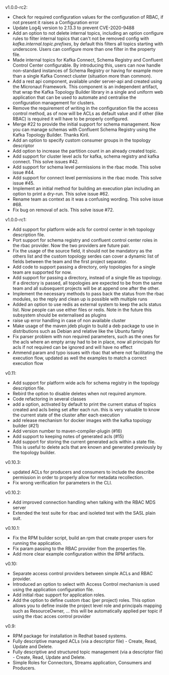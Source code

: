 v1.0.0-rc2:
* Check for required configuration values for the configuration of RBAC, if not present it raises a Configuration error
* Update Log4j version to 2.13.3 to prevent CVE-2020-9488
* Add an option to not delete internal topics, including an option configure rules to filter internal topics that can't not be removed config with  _kafka.internal.topic.prefixes_,
by default this filters all topics starting with underscore. Users can configure more than one filter in the property file.
* Made internal topics for Kafka Connect, Schema Registry and Confluent Control Center configurable.
By introducing this, users can now handle non-standard instances of Schema Registry or having for example more than
a single Kafka Connect cluster (situation more than common).
* Add a rest api component, available under server-api and created using the Micronaut Framework. This component is an independent artifact, that wrap the 
Kafka Topology Builder library in a single and uniform web application that can be used to automate and centralise the configuration management for clusters.
* Remove the requirement of writing in the configuration file the access control method, as of now will be ACLs as default value and if other (like RBAC) is required
it will have to be properly configured.
* Merge #22 to provide the initial support for schema management. Now you can manage schemas with Confluent Schema Registry using the Kafka Topology Builder. Thanks Kiril.
* Add an option to specify custom consumer groups in the topology descriptor
* Add option to increase the partition count in an already created topic.
* Add support for cluster level acls for kafka, schema registry and kafka connect. This solve issues #42.
* Add support for schema level permissions in the rbac mode. This solve issue #44.
* Add support for connect level permissions in the rbac mode. This solve issue #45.
* Implement an initial method for building an execution plan including an option to print a dry-run. This solve issue #62.
* Rename team as context as it was a confusing wording. This solve issue #68.
* Fix bug on removal of acls. This solve issue #72.

v1.0.0-rc1:
* Add support for platform wide acls for control center in teh topology description file.
* Port support for schema registry and confluent control center roles in the rbac provider. Now the two providers are future pair.
* Fix the usage of the source field, it should not be mandatory as the others list and the custom topology serdes can cover a dynamic list 
of fields between the team and the first project separator. 
* Add code to support passing a directory, only topologies for a single team are supported for now.
* Add support for passing a directory, instead of a single file as topology. If a directory is passed, all topologies are expected to be from
the same team and all subsequent projects will be at append one after the other.
* Implement the necessary methods to pass back the status from the rbac modules, so the reply and clean up is possible with multiple runs
* Added an option to use redis as external system to keep the acls status list. Now people can use either files or redis.
Note in the future this subsystem should be externalised as plugins
* raise up error handling in case of non available cluster
* Make usage of the maven jdeb plugin to build a deb package to use in distributions such as Debian and relative like the Ubuntu family
* Fix parser problem with non required parameters, such as the ones for the acls where an empty array had to be in place, now all principals for acls if not required can be ignored and will have no effect
* Ammend param and typo issues with rbac that where not facilitating the execution flow, updated as well the examples to match a correct execution flow

v0.11:
* Add support for platform wide acls for schema registry in the topology description file.
* Rebird the option to disable deletes when not required anymore.
* Code refactoring in several classes
* add a option, activated by default to print the current status of topics created and acls being set after each run. this is very valuable to know the current state of the cluster after each execution
* add release mechanism for docker images with the kafka topology builder (#21)
* Add version number to maven-compiler-plugin (#16)
* Add support to keeping notes of generated acls (#15)
* Add support for storing the current generated acls within a state file. This is useful to delete
acls that are known and generated previously by the topology builder.

v0.10.3:
* updated ACLs for producers and consumers to include the describe permission in order to properly
allow for metadata recollection.
* Fix wrong verification for parameters in the CLI.

v0.10.2:
* Add improved connection handling when talking with the RBAC MDS server
* Extended the test suite for rbac and isoleted test with the SASL plain suit. 

v0.10.1:
* Fix the RPM builder script, build an rpm that create proper users for running the application.
* Fix param passing to the RBAC provider from the properties file.
* Add more clear example configuration within the RPM artifacts.

v0.10:
* Separate access control providers between simple ACLs and RBAC provider.
* Introduced an option to select with Access Control mechanism is used using the application configuration file.
* Add initial rbac support for application roles.
* Add the option to define custom rbac (per project) roles. This option allows you to define inside the project level role and principals mapping such as ResourceOwner, ... this will be automatically applied per topic if using the rbac acces control provider

v0.9:
* RPM package for installation in Redhat based systems.
* Fully descriptive managed ACLs (via a descriptor file) - Create, Read, Update and Delete.
* Fully descriptive and structured topic management (via a descriptor file) - Create, Read, Update and Delete.
* Simple Roles for Connectors, Streams application, Consumers and Producers.
